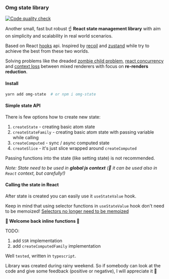 ### Omg state library

[![Code quality check](https://github.com/samuelgjabel/oustate/actions/workflows/code-check.yml/badge.svg)](https://github.com/samuelgjabel/oustate/actions/workflows/code-check.yml)

Another small, fast but robust ☝️ **React state management library** with aim on simplicity and scalability in real world scenarios.

Based on React [hooks](https://reactjs.org/docs/hooks-reference.html) api. Inspired by [recoil](https://recoiljs.org/) and [zustand](https://github.com/pmndrs/zustand/blob/main/readme.md) while try to achieve the best from these two worlds.

Solving problems like the dreaded [zombie child problem](https://react-redux.js.org/api/hooks#stale-props-and-zombie-children), [react concurrency](https://reactjs.org/blog/2022/03/29/react-v18.html) and [context loss](https://github.com/facebook/react/issues/13332) between mixed renderers with focus on **re-renders reduction**.

#### Install

```bash
yarn add omg-state  # or npm i omg-state
```

#### Simple state API

There is few options how to create new state:

1. `createState` - creating basic atom state
2. `createStateFamily` - creating basic atom state with passing variable while calling
3. `createComputed` - sync / async computed state
4. `createSlice` - it's just slice wrapped around `createComputed`

Passing functions into the state (like setting state) is not recommended.

_Note: State need to be used in **global js context** (🤫 it can be used also in `React` context, but carefully!)_

#### Calling the state in React

After state is created you can easily use it `useStateValue` hook.

Keep in mind that using selector functions in `useStateValue` hook don't need to be memoized!
[Selectors no longer need to be memoized](https://github.com/reactwg/react-18/discussions/86)

**👋 Welcome back inline functions 👋**

TODO:

1. add `SSR` implementation
2. add `createComputedFamily` implementation

Well `tested`, written in `typescript`.

Library was created during rainy weekend. So if somebody can look at the code and give some feedback (positive or negative), I will appreciate it 🤗
